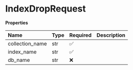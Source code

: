 # IndexDropRequest

**Properties**

| Name            | Type | Required | Description |
| :-------------- | :--- | :------- | :---------- |
| collection_name | str  | ✅       |             |
| index_name      | str  | ✅       |             |
| db_name         | str  | ❌       |             |

<!-- This file was generated by liblab | https://liblab.com/ -->
